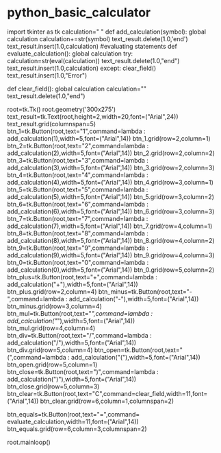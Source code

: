 # python_basic_calculator
import tkinter as tk
calculation=" "
def add_calculation(symbol):
    global calculation
    calculation+=str(symbol)
    text_result.delete(1.0,'end')
    text_result.insert(1.0,calculation)
#evaluating statements
def evaluate_calculation():
    global calculation
    try:
        calculation=str(eval(calculation))
        text_result.delete(1.0,"end")
        text_result.insert(1.0,calculation)
    except:
        clear_field()
        text_result.insert(1.0,"Error")


def clear_field():
    global calculation
    calculation=""
    text_result.delete(1.0,"end")


root=tk.Tk()
root.geometry('300x275')
text_result=tk.Text(root,height=2,width=20,font=("Arial",24))
text_result.grid(columnspan=5)
btn_1=tk.Button(root,text="1",command=lambda : add_calculation(1),width=5,font=("Arial",14))
btn_1.grid(row=2,column=1)
btn_2=tk.Button(root,text="2",command=lambda : add_calculation(2),width=5,font=("Arial",14))
btn_2.grid(row=2,column=2)
btn_3=tk.Button(root,text="3",command=lambda : add_calculation(3),width=5,font=("Arial",14))
btn_3.grid(row=2,column=3)
btn_4=tk.Button(root,text="4",command=lambda : add_calculation(4),width=5,font=("Arial",14))
btn_4.grid(row=3,column=1)
btn_5=tk.Button(root,text="5",command=lambda : add_calculation(5),width=5,font=("Arial",14))
btn_5.grid(row=3,column=2)
btn_6=tk.Button(root,text="6",command=lambda : add_calculation(6),width=5,font=("Arial",14))
btn_6.grid(row=3,column=3)
btn_7=tk.Button(root,text="7",command=lambda : add_calculation(7),width=5,font=("Arial",14))
btn_7.grid(row=4,column=1)
btn_8=tk.Button(root,text="8",command=lambda : add_calculation(8),width=5,font=("Arial",14))
btn_8.grid(row=4,column=2)
btn_9=tk.Button(root,text="9",command=lambda : add_calculation(9),width=5,font=("Arial",14))
btn_9.grid(row=4,column=3)
btn_0=tk.Button(root,text="0",command=lambda : add_calculation(0),width=5,font=("Arial",14))
btn_0.grid(row=5,column=2)
btn_plus=tk.Button(root,text="+",command=lambda : add_calculation("+"),width=5,font=("Arial",14))
btn_plus.grid(row=2,column=4)
btn_minus=tk.Button(root,text="-",command=lambda : add_calculation("-"),width=5,font=("Arial",14))
btn_minus.grid(row=3,column=4)
btn_mul=tk.Button(root,text="*",command=lambda : add_calculation("*"),width=5,font=("Arial",14))
btn_mul.grid(row=4,column=4)
btn_div=tk.Button(root,text="/",command=lambda : add_calculation("/"),width=5,font=("Arial",14))
btn_div.grid(row=5,column=4)
btn_open=tk.Button(root,text="(",command=lambda : add_calculation("("),width=5,font=("Arial",14))
btn_open.grid(row=5,column=1)
btn_close=tk.Button(root,text=")",command=lambda : add_calculation(")"),width=5,font=("Arial",14))
btn_close.grid(row=5,column=3)
btn_clear=tk.Button(root,text="C",command=clear_field,width=11,font=("Arial",14))
btn_clear.grid(row=6,column=1,columnspan=2)

btn_equals=tk.Button(root,text="=",command= evaluate_calculation,width=11,font=("Arial",14))
btn_equals.grid(row=6,column=3,columnspan=2)


root.mainloop()
